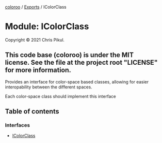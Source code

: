 [coloroo](../README.md) / [Exports](../modules.md) / IColorClass

# Module: IColorClass

Copyright © 2021 Chris Pikul.

This code base (coloroo) is under the MIT license. See the file at the
project root "LICENSE" for more information.
-----------------------------------------------------------------------------

Provides an interface for color-space based classes, allowing for easier
interopability between the different spaces.

Each color-space class should implement this interface

## Table of contents

### Interfaces

- [IColorClass](../interfaces/IColorClass.IColorClass-1.md)
